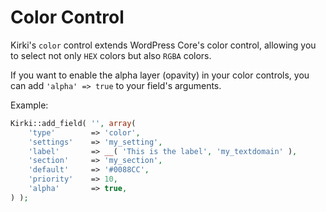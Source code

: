 # Color Control

Kirki's `color` control extends WordPress Core's color control, allowing you to select not only `HEX` colors but also `RGBA` colors.

If you want to enable the alpha layer (opavity) in your color controls, you can add `'alpha' => true` to your field's arguments.

Example:

```php
Kirki::add_field( '', array(
    'type'        => 'color',
    'settings'    => 'my_setting',
    'label'       => __( 'This is the label', 'my_textdomain' ),
    'section'     => 'my_section',
    'default'     => '#0088CC',
    'priority'    => 10,
    'alpha'       => true,
) );
```
